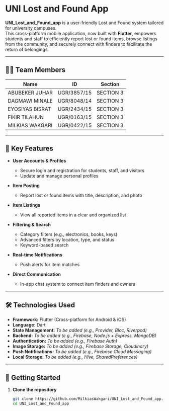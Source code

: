 # UNI Lost and Found App

**UNI_Lost_and_Found_app** is a user-friendly Lost and Found system tailored for university campuses.  
This cross-platform mobile application, now built with **Flutter**, empowers students and staff to efficiently report lost or found items, browse listings from the community, and securely connect with finders to facilitate the return of belongings.

---

## 👨‍💻 Team Members

| Name             | ID          | Section     |
|------------------|-------------|-------------|
| ABUBEKER JUHAR    | UGR/3857/15 | SECTION 3   |
| DAGMAWI MINALE    | UGR/8048/14 | SECTION 3   |
| EYOSIYAS BISRAT   | UGR/2434/15 | SECTION 3   |
| FIKIR TILAHUN     | UGR/0163/15 | SECTION 3   |
| MILKIAS WAKGARI   | UGR/0422/15 | SECTION 3   |

---

## 🚀 Key Features

- **User Accounts & Profiles**
  - Secure login and registration for students, staff, and visitors
  - Update and manage personal profiles

- **Item Posting**
  - Report lost or found items with title, description, and photo

- **Item Listings**
  - View all reported items in a clear and organized list

- **Filtering & Search**
  - Category filters (e.g., electronics, books, keys)
  - Advanced filters by location, type, and status
  - Keyword-based search

- **Real-time Notifications**
  - Push alerts for item matches

- **Direct Communication**
  - In-app chat system to connect item finders and owners

---

## 🛠️ Technologies Used

- **Framework:** Flutter (Cross-platform for Android & iOS)
- **Language:** Dart
- **State Management:** _To be added (e.g., Provider, Bloc, Riverpod)_
- **Backend:** _To be added (e.g., Firebase, Node.js + Express, MongoDB)_
- **Authentication:** _To be added (e.g., Firebase Auth)_
- **Image Storage:** _To be added (e.g., Firebase Storage, Cloudinary)_
- **Push Notifications:** _To be added (e.g., Firebase Cloud Messaging)_
- **Local Storage:** _To be added (e.g., Hive, SharedPreferences)_

---

## 📲 Getting Started

1. **Clone the repository**
   ```bash
   git clone https://github.com/MilkiasWakgari/UNI_Lost_and_Found_app.git
   cd UNI_Lost_and_Found_app
